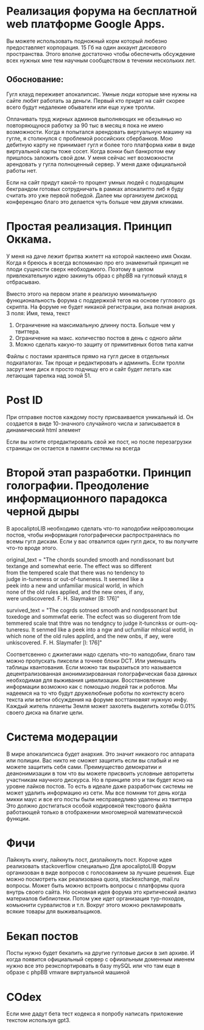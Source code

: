 # Реализация форума на бесплатной web платформе Google Apps.
Вы можете использовать подножный корм который любезно предоставляет корпорация.
15 Гб на один аккаунт дискового пространства.
Этого вполне достаточно чтобы обеспечить обсуждение всех нужных мне тем научным сообществом в течении нескольких лет.

## Обоснование:
Гугл клауд переживет апокалипсис.
Умные люди которые мне нужны на сайте любят работать за деньги.
Первый кто придет на сайт скорее всего будут недалекие обыватели или еще хуже тролли.

Оплачивать труд жирных админов выполняющих не обезьянью но повторяющуюся работку за 90 тыс в месяц я пока не имею возможности. Когда я попытался арендовать виртуальную машину на гугле, я столкнулся с проблемой российских сбербанков. Мою дебитную карту не принимает гугл и более того платформа киви в виде виртуальной карты тоже сосет. Когда вонки был банкротом ему пришлось заложить свой дом.
У меня сейчас нет возможности арендовать у гугла полноценный сервер. 
У меня даже официальной работы нет. 

Если на сайт придут какой-то процент умных людей с подходящим бекграндом готовых сотрудничать в рамках апокалипто либ я буду считать это уже первой победой.
Далее мы организуем дискорд конференцию благо это делается чуть больше чем двумя кликами.


# Простая реализация. Принцип Оккама.
У меня на даче лежит бритва жилетт на которой наклеено имя Оккам. 
Когда я бреюсь я всегда вспоминаю про его знаменитый принцип не плоди сущности сверх необходимого.
Поэтому в целом привлекательную идею закинуть образ с phpBB на гугловый клауд я отбрасываю.

Вместо этого на первом этапе я реализую минимальную функциональность форума с поддержкой тегов на основе 
гуглового .gs скрипта. На форуме не будет никакой регистрации, ака полная анархия.
3 поля: Имя, тема, текст

1. Ограничение на максимальную длинну поста. Больше чем у твиттера.
2. Ограничение на макс. количество постов в день с одного айпи
3. Можно сделать какую-то защиту от примитивных ботов типа капчи

Файлы с постами храняться прямо на гугл диске в отдельных подкаталогах. 
Так проще и редактировать и админить.
Если тролли засрут мне диск я просто подчищу его и сайт будет летать как летающая тарелка над зоной 51.

# Post ID
При отправке постов каждому посту присваивается уникальный id. 
Он создается в виде 10-значного случайного числа и записывается в динамический html элемент 

Если вы хотите отредактировать свой же пост, но после перезагрузки страницы он остается в памяти системы на всегда

# Второй этап разработки. Принцип голографии. Преодоление информационного парадокса черной дыры
В apocaliptoLIB необходимо сделать что-то наподобии нейроэволюции постов,
чтобы информация голографически распространялась по всемы гугл дискам.
Если у вас отвалится один гугл диск, то вы получите что-то вроде этого.

original_text = "The chords sounded smooth and nondissonant but \
textange and somewhat eerie. The effect was so different \
from the tempered scale that there was no tendency to \
judge in-tuneness or out-of-tuneness. It seemed like a \
peek into a new and unfamiliar musical world, in which \
none of the old rules applied, and the new ones, if any, \
were undiscovered. F. H. Slaymaker [B: 176]"

survived_text = "The cogrds sotnsed smooth and nondpssonant but toxedoge and sommwfat eerie. The ecfect was so diugerent from tde temmered scale tnat thtre was no tendgncy to judge it-tuncnkss or oum-oq-tuneresu. It senmed like a peek into a ngw and ucfumiliar mhsical wotld, in which none of the old rules applird, and the new onbs, if aey, were unkiscovered. F. H. Slaymafer [l: 176]"

Соответсвенно с джипегами надо сделать что-то наподобии, благо там можно пропускать пиксели а точнее блоки DCT.
Или уменьшать таблицы квантования.
Если можно так выразиться это называется децентрализованная анонимизированная голографическая 
база данных необходимая для выживания цивилизации.
Восстановление информации возможно как с помощью людей так и роботов.
Мы надеемся на то что будут дружелюбные роботы по контексту всего текста или ветки обсуждения на форуме восттановяят нужную инфу.
Каждый житель планеты Земля может захотеть выделить хотябы 0.01% своего диска на благие цели.

# Система модерации
В мире апокалипсиса будет анархия. Это значит никакого гос аппарата или полиции.
Вас никто не сможет защитить если вы слабый и не можете защитить себя сами.
Преимущество демократии и деанонимизации в том что вы можете присвоить условные авторитеты участникам научного дискурса.
Но в принципе это и так будет ясно на уровне лайков постов.
То есть в идеале даже разработчик системы не может удалить информацию из сети.
Мы все помним тот день когда микки маус и все его посты были несправедливо удалены из твиттера
Это должно достигаться особой кодировкой текстового файла работающей только в отображении многомерной математической функции.

# Фичи
Лайкнуть книгу, лайкнуть пост, дизлайкнуть пост.
Короче идея реализовать stackoverflow специально Для apocaliptoLIB
Форум организован в виде вопросов с голосованием за лучшие решения.
Еще можно посмотреть как реализована quora, stackexchange, mail.ru вопросы.
Может быть можно встроить вопросы с платформы quora внутрь своего сайта.
Но основная идея форума это критический анализ материалов библиотеки.
Потом уже идет организация тур-походов, комьюнити сурвалистов и т.п.
Вокруг этого можно рекламировать всякие товары для выживальщиков.

# Бекап постов
Посты нужно будет бекапить на другие гугловые диски в зип архиве. 
И когда появится официальный сервер с офииальным доменным именем 
нужно все это реэкспортировать в базу mySQL или что там еще в образе с phpBB vmware виртуальной машиной

# COdex
Если мне дадут бета тест кодекса я попробу написать приложение текстом используя gpt3.   


